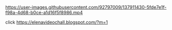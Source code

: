 

https://user-images.githubusercontent.com/92797009/137911430-5fde7e1f-f98a-4d68-b0ce-a1d16f5f8986.mp4

click
https://elenavideochall.blogspot.com/?m=1
